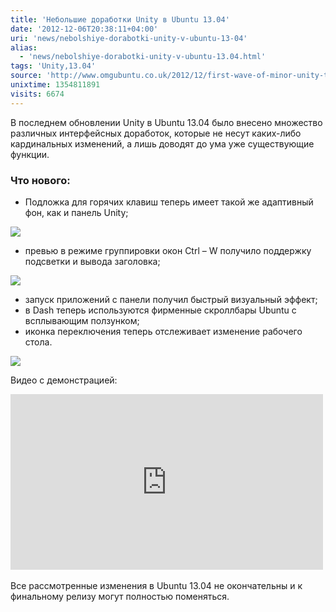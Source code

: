 ```yaml
---
title: 'Небольшие доработки Unity в Ubuntu 13.04'
date: '2012-12-06T20:38:11+04:00'
uri: 'news/nebolshiye-dorabotki-unity-v-ubuntu-13-04'
alias: 
  - 'news/nebolshiye-dorabotki-unity-v-ubuntu-13.04.html'
tags: 'Unity,13.04'
source: 'http://www.omgubuntu.co.uk/2012/12/first-wave-of-minor-unity-tweaks-land-in-ubuntu-13-04?utm_source=feedburner&utm_medium=feed&utm_campaign=Feed%3A+d0od+%28OMG!+Ubuntu!%29'
unixtime: 1354811891
visits: 6674
---
```

В последнем обновлении Unity в Ubuntu 13.04 было внесено множество различных интерфейсных доработок, которые не несут каких-либо кардинальных изменений, а лишь доводят до ума уже существующие функции.

### Что нового:

*   Подложка для горячих клавиш теперь имеет такой же адаптивный фон, как и панель Unity;

[![](img/2012/12/06/20-00/unity-3-8249318115-o.jpg)](img/2012/12/06/20-00/unity-3-8249318115-o.jpg)

*   превью в режиме группировки окон Ctrl – W получило поддержку подсветки и вывода заголовка;

[![](img/2012/12/06/20-00/unity-1-8250385682-o.jpg)](img/2012/12/06/20-00/unity-1-8250385682-o.jpg)

*   запуск приложений с панели получил быстрый визуальный эффект;
*   в Dash теперь используются фирменные скроллбары Ubuntu с всплывающим ползунком;
*   иконка переключения теперь отслеживает изменение рабочего стола.

[![](img/2012/12/06/20-00/unity-2-8250385550-o.jpg)](img/2012/12/06/20-00/unity-2-8250385550-o.jpg)

Видео с демонстрацией:

<iframe width="500" height="281" src="http://www.youtube.com/embed/p3cJgadR1gk" frameborder="0" allowfullscreen=""></iframe> 

Все рассмотренные изменения в Ubuntu 13.04 не окончательны и к финальному релизу могут полностью поменяться.

